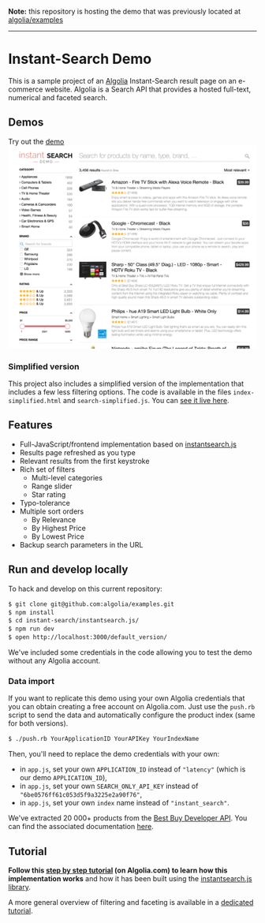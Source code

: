 **Note:** this repository is hosting the demo that was previously located at [algolia/examples](https://github.com/algolia/examples/tree/master/instant-search/instantsearch.js/)

-----

Instant-Search Demo
====================

This is a sample project of an [Algolia](http://www.algolia.com) Instant-Search result page on an e-commerce website. Algolia is a Search API that provides a hosted full-text, numerical and faceted search.

## Demos
Try out the [demo](https://preview.algolia.com/instantsearch/)
![Instant search](screenshots/instant-search-default.gif)

### Simplified version
This project also includes a simplified version of the implementation that includes a few less filtering options.
The code is available in the files `index-simplified.html` and `search-simplified.js`. You can [see it live here](https://preview.algolia.com/instantsearch/index-simplified.html).

## Features
* Full-JavaScript/frontend implementation based on [instantsearch.js](https://community.algolia.com/instantsearch.js/)
* Results page refreshed as you type
* Relevant results from the first keystroke
* Rich set of filters
  * Multi-level categories
  * Range slider
  * Star rating
* Typo-tolerance
* Multiple sort orders
  * By Relevance
  * By Highest Price
  * By Lowest Price
* Backup search parameters in the URL

## Run and develop locally
To hack and develop on this current repository:

```sh
$ git clone git@github.com:algolia/examples.git
$ npm install
$ cd instant-search/instantsearch.js/
$ npm run dev
$ open http://localhost:3000/default_version/
```

We've included some credentials in the code allowing you to test the demo without any Algolia account.

### Data import
If you want to replicate this demo using your own Algolia credentials that you can obtain creating a free account on Algolia.com.
Just use the ```push.rb``` script to send the data and automatically configure the product index (same for both versions).

```sh
$ ./push.rb YourApplicationID YourAPIKey YourIndexName
```

Then, you'll need to replace the demo credentials with your own:
- in ```app.js```, set your own ```APPLICATION_ID``` instead of ```"latency"``` (which is our demo ```APPLICATION_ID```),
- in ```app.js```, set your own ```SEARCH_ONLY_API_KEY``` instead of ```"6be0576ff61c053d5f9a3225e2a90f76"```,
- in ```app.js```, set your own ```index``` name instead of ```"instant_search"```.


We've extracted 20 000+ products from the [Best Buy Developer API](https://developer.bestbuy.com). You can find the associated documentation [here](https://developer.bestbuy.com/documentation/products-api).

## Tutorial

**Follow this [step by step tutorial](https://www.algolia.com/doc/tutorials/search-ui/instant-search/build-an-instant-search-results-page/instantsearchjs/) (on Algolia.com) to learn how this implementation works** and how it has been built using the [instantsearch.js library](https://community.algolia.com/instantsearch.js/).

A more general overview of filtering and faceting is available in a [dedicated tutorial](https://www.algolia.com/doc/tutorials/search-ui/instant-search/filtering/faceting-search-ui/instantsearchjs/).


